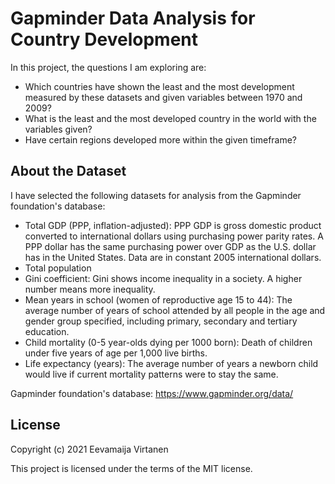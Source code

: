 # Gapminder Data Analysis for Country Development

In this project, the questions I am exploring are:

- Which countries have shown the least and the most development measured by these datasets and given variables between 1970 and 2009?
- What is the least and the most developed country in the world with the variables given?
- Have certain regions developed more within the given timeframe?

## About the Dataset

I have selected the following datasets for analysis from the Gapminder foundation's database:

- Total GDP (PPP, inflation-adjusted): PPP GDP is gross domestic product converted to international dollars using purchasing power parity rates. A PPP dollar has the same purchasing power over GDP as the U.S. dollar has in the United States. Data are in constant 2005 international dollars.
- Total population
- Gini coefficient: Gini shows income inequality in a society. A higher number means more inequality.
- Mean years in school (women of reproductive age 15 to 44): The average number of years of school attended by all people in the age and gender group specified, including primary, secondary and tertiary education.
- Child mortality (0-5 year-olds dying per 1000 born): Death of children under five years of age per 1,000 live births.
- Life expectancy (years): The average number of years a newborn child would live if current mortality patterns were to stay the same.

Gapminder foundation's database: https://www.gapminder.org/data/

## License

Copyright (c) 2021 Eevamaija Virtanen

This project is licensed under the terms of the MIT license.
